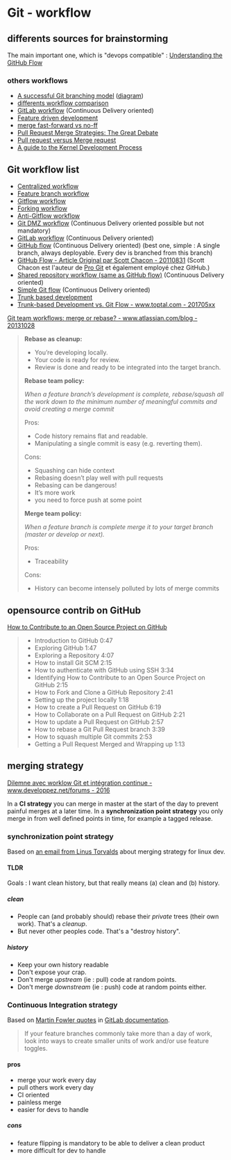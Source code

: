 # Git - workflow

## differents sources for brainstorming

The main important one, which is "devops compatible" : [Understanding the GitHub Flow](https://guides.github.com/introduction/flow/)

### others workflows

- [A successful Git branching model](http://nvie.com/posts/a-successful-git-branching-model/) ([diagram](http://nvie.com/img/git-model@2x.png))
- [differents workflow comparison](https://www.atlassian.com/git/tutorials/comparing-workflows)
- [GitLab workflow](http://doc.gitlab.com/ee/workflow/gitlab_flow.html) (Continuous Delivery oriented)
- [Feature driven development](https://en.wikipedia.org/wiki/Feature-driven_development)
- [merge fast-forward vs no-ff](http://stackoverflow.com/a/2850413)
- [Pull Request Merge Strategies: The Great Debate](https://developer.atlassian.com/blog/2014/12/pull-request-merge-strategies-the-great-debate/)
- [Pull request versus Merge request](http://stackoverflow.com/questions/22199432/pull-request-vs-merge-request)
- [A guide to the Kernel Development Process](https://www.kernel.org/doc/html/v4.16/process/development-process.html)

## Git workflow list

- [Centralized workflow](https://www.atlassian.com/git/tutorials/comparing-workflows/centralized-workflow)
- [Feature branch workflow](https://www.atlassian.com/git/tutorials/comparing-workflows/feature-branch-workflow)
- [Gitflow workflow](https://www.atlassian.com/git/tutorials/comparing-workflows/gitflow-workflow)
- [Forking workflow](https://www.atlassian.com/git/tutorials/comparing-workflows/forking-workflow)
- [Anti-Gitflow workflow](http://endoflineblog.com/gitflow-considered-harmful)
- [Git DMZ workflow](https://gist.github.com/djspiewak/9f2f91085607a4859a66) (Continuous Delivery oriented possible but not mandatory)
- [GitLab workflow](http://doc.gitlab.com/ee/workflow/gitlab_flow.html) (Continuous Delivery oriented)
- [GitHub flow](http://www.nicoespeon.com/fr/2013/08/quel-git-workflow-pour-mon-projet/#le-github-flow) (Continuous Delivery oriented) (best one, simple : A single branch, always deployable. Every dev is branched from this branch)
- [GitHub Flow - Article Original par Scott Chacon - 20110831](http://scottchacon.com/2011/08/31/github-flow.html) (Scott Chacon est l'auteur de [Pro Git](https://git-scm.com/book/fr/v2) et également employé chez GitHub.)
- [Shared repository workflow (same as GitHub flow)](https://gist.github.com/seshness/3943237) (Continuous Delivery oriented)
- [Simple Git flow](http://blogs.atlassian.com/2014/01/simple-git-workflow-simple/) (Continuous Delivery oriented)
- [Trunk based development](https://trunkbaseddevelopment.com/)
- [Trunk-based Development vs. Git Flow - www.toptal.com - 201705xx](https://www.toptal.com/software/trunk-based-development-git-flow)

[Git team workflows: merge or rebase? - www.atlassian.com/blog - 20131028](https://www.atlassian.com/blog/git/git-team-workflows-merge-or-rebase)

> **Rebase as cleanup:**
>
> - You’re developing locally.
> - Your code is ready for review.
> - Review is done and ready to be integrated into the target branch.
>
> **Rebase team policy:**
>
> *When a feature branch’s development is complete, rebase/squash all the work down to the minimum number of meaningful commits and avoid creating a merge commit*
>
> Pros:
>
> - Code history remains flat and readable.
> - Manipulating a single commit is easy (e.g. reverting them).
>
> Cons:
>
> - Squashing can hide context
> - Rebasing doesn’t play well with pull requests
> - Rebasing can be dangerous!
> - It’s more work
> - you need to force push at some point
>
> **Merge team policy:**
>
> *When a feature branch is complete merge it to your target branch (master or develop or next).*
>
> Pros:
>
> - Traceability
>
> Cons:
>
> - History can become intensely polluted by lots of merge commits

## opensource contrib on GitHub

[How to Contribute to an Open Source Project on GitHub](https://egghead.io/courses/how-to-contribute-to-an-open-source-project-on-github)

> - Introduction to GitHub 0:47
> - Exploring GitHub 1:47
> - Exploring a Repository 4:07
> - How to install Git SCM 2:15
> - How to authenticate with GitHub using SSH 3:34
> - Identifying How to Contribute to an Open Source Project on GitHub 2:15
> - How to Fork and Clone a GitHub Repository 2:41
> - Setting up the project locally 1:18
> - How to create a Pull Request on GitHub 6:19
> - How to Collaborate on a Pull Request on GitHub 2:21
> - How to update a Pull Request on GitHub 2:57
> - How to rebase a Git Pull Request branch 3:39
> - How to squash multiple Git commits 2:53
> - Getting a Pull Request Merged and Wrapping up 1:13

## merging strategy

[Dilemne avec worklow Git et intégration continue - www.developpez.net/forums - 2016](https://www.developpez.net/forums/d1599839/general-developpement/alm/usine-logicielle/dilemne-worklow-git-integration-continue/)

In a **CI strategy** you can merge in master at the start of the day to prevent painful merges at a later time.
In a **synchronization point strategy** you only merge in from well defined points in time, for example a tagged release.

### synchronization point strategy

Based on [an email from Linus Torvalds](https://www.mail-archive.com/dri-devel@lists.sourceforge.net/msg39091.html) about merging strategy for linux dev.

#### TLDR

Goals : I want clean history, but that really means (a) clean and (b) history.

##### clean

- People can (and probably should) rebase their _private_ trees (their own work). That's a _cleanup_.
- But never other peoples code. That's a "destroy history".

##### history

- Keep your own history readable
- Don't expose your crap.
- Don't merge _upstream_ (ie : pull) code at random points.
- Don't merge _downstream_ (ie : push) code at random points either.

### Continuous Integration strategy

Based on [Martin Fowler quotes](http://martinfowler.com/bliki/FeatureToggle.html) in [GitLab documentation](http://doc.gitlab.com/ee/workflow/gitlab_flow.html#do-not-order-commits-with-rebase).

> If your feature branches commonly take more than a day of work, look into ways to create smaller units of work and/or use feature toggles.

#### pros

- merge your work every day
- pull others work every day
- CI oriented
- painless merge
- easier for devs to handle

##### cons

- feature flipping is mandatory to be able to deliver a clean product
- more difficult for dev to handle
